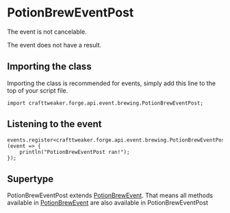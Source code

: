 # PotionBrewEventPost

The event is not cancelable.

The event does not have a result.

## Importing the class

Importing the class is recommended for events, simply add this line to the top of your script file.
```zenscript
import crafttweaker.forge.api.event.brewing.PotionBrewEventPost;
```


## Listening to the event

```zenscript
events.register<crafttweaker.forge.api.event.brewing.PotionBrewEventPost>(event => {
    println("PotionBrewEventPost ran!");
});
```


## Supertype

PotionBrewEventPost extends [PotionBrewEvent](/forge/api/event/brewing/PotionBrewEvent). That means all methods available in [PotionBrewEvent](/forge/api/event/brewing/PotionBrewEvent) are also available in PotionBrewEventPost

